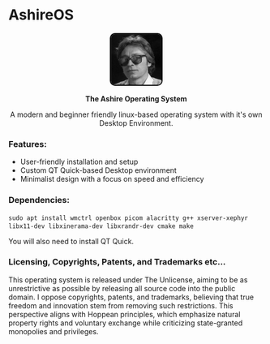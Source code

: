 # AshireOS

<p align="center">
  <img src="logo.jpg" alt="logo" width="100" height="100" style="border: 2px solid black; border-radius: 10px;">
</p>

<p align="center">
    <b> The Ashire Operating System </b>
</p>


<p align="center">
    A modern and beginner friendly linux-based operating system with it's own Desktop Environment.
</p>

### Features:

- User-friendly installation and setup
- Custom QT Quick-based Desktop environment
- Minimalist design with a focus on speed and efficiency

### Dependencies:

```
sudo apt install wmctrl openbox picom alacritty g++ xserver-xephyr libx11-dev libxinerama-dev libxrandr-dev cmake make
```

You will also need to install QT Quick.

### Licensing, Copyrights, Patents, and Trademarks etc...

This operating system is released under The Unlicense, aiming to be as unrestrictive as possible by releasing all source code into the public domain. I oppose copyrights, patents, and trademarks, believing that true freedom and innovation stem from removing such restrictions. This perspective aligns with Hoppean principles, which emphasize natural property rights and voluntary exchange while criticizing state-granted monopolies and privileges.